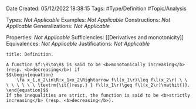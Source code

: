 <div class="topSpace"></div>

Date Created: 05/12/2022 18:38:15
Tags: #Type/Definition #Topic/Analysis

Types: <i>Not Applicable</i>
Examples: <i>Not Applicable</i>
Constructions: <i>Not Applicable</i>
Generalizations: <i>Not Applicable</i>

Properties: <i>Not Applicable</i>
Sufficiencies: [[Derivatives and monotonicity]]
Equivalences: <i>Not Applicable</i>
Justifications: <i>Not Applicable</i>

``` ad-Definition
title: Definition.

A function $f:\R\to\R$ is said to be <b>monotonically increasing</b> (resp. <b>decreasing</b>) if
$$\begin{equation}
    \fa x_1,x_2\in\R:x_1<x_2\Rightarrow f\l(x_1\r)\leq f\l(x_2\r) \ \ \ \ \ \ \ \ \textrm{\it{(resp.} } f\l(x_1\r)\geq f\l(x_2\r)\mathit{)}.
\end{equation}$$
If the inequalities are strict, the function is said to be <b>strictly increasing</b> (resp. <b>decreasing</b>).

```
